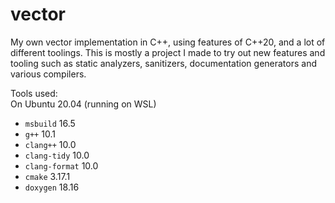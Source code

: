 # vector
My own vector implementation in C++, using features of C++20, and a lot of different toolings.
This is mostly a project I made to try out new features and tooling such as static analyzers, sanitizers, documentation generators and various compilers.


Tools used:  
On Ubuntu 20.04 (running on WSL)

- `msbuild` 16.5
- `g++` 10.1
- `clang++` 10.0
- `clang-tidy` 10.0
- `clang-format` 10.0
- `cmake` 3.17.1
- `doxygen` 18.16
